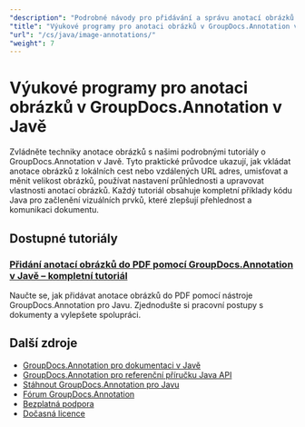 ```yaml
---
"description": "Podrobné návody pro přidávání a správu anotací obrázků v dokumentech pomocí nástroje GroupDocs.Annotation pro Javu."
"title": "Výukové programy pro anotaci obrázků v GroupDocs.Annotation v Javě"
"url": "/cs/java/image-annotations/"
"weight": 7
---
```


# Výukové programy pro anotaci obrázků v GroupDocs.Annotation v Javě

Zvládněte techniky anotace obrázků s našimi podrobnými tutoriály o GroupDocs.Annotation v Javě. Tyto praktické průvodce ukazují, jak vkládat anotace obrázků z lokálních cest nebo vzdálených URL adres, umisťovat a měnit velikost obrázků, používat nastavení průhlednosti a upravovat vlastnosti anotací obrázků. Každý tutoriál obsahuje kompletní příklady kódu Java pro začlenění vizuálních prvků, které zlepšují přehlednost a komunikaci dokumentu.

## Dostupné tutoriály

### [Přidání anotací obrázků do PDF pomocí GroupDocs.Annotation v Javě – kompletní tutoriál](./annotate-pdfs-java-groupdocs-image-annotations/)
Naučte se, jak přidávat anotace obrázků do PDF pomocí nástroje GroupDocs.Annotation pro Javu. Zjednodušte si pracovní postupy s dokumenty a vylepšete spolupráci.

## Další zdroje

- [GroupDocs.Annotation pro dokumentaci v Javě](https://docs.groupdocs.com/annotation/java/)
- [GroupDocs.Annotation pro referenční příručku Java API](https://reference.groupdocs.com/annotation/java/)
- [Stáhnout GroupDocs.Annotation pro Javu](https://releases.groupdocs.com/annotation/java/)
- [Fórum GroupDocs.Annotation](https://forum.groupdocs.com/c/annotation)
- [Bezplatná podpora](https://forum.groupdocs.com/)
- [Dočasná licence](https://purchase.groupdocs.com/temporary-license/)